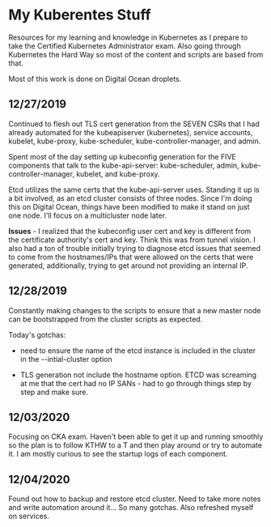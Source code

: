 # My Kuberentes Stuff

Resources for my learning and knowledge in Kubernetes as I prepare to take the Certified Kubernetes Administrator exam. Also going through Kubernetes the Hard Way so most of the content and scripts are based from that.

Most of this work is done on Digital Ocean droplets.

## 12/27/2019

Continued to flesh out TLS cert generation from the SEVEN CSRs that I had already automated for the kubeapiserver (kubernetes), service accounts, kubelet, kube-proxy, kube-scheduler, kube-controller-manager, and admin.

Spent most of the day setting up kubeconfig generation for the FIVE components that talk to the kube-api-server: kube-scheduler, admin, kube-controller-manager, kubelet, and kube-proxy.

Etcd utilizes the same certs that the kube-api-server uses. Standing it up is a bit involved, as an etcd cluster consists of three nodes. Since I'm doing this on Digital Ocean, things have been modified to make it stand on just one node. I'll focus on a multicluster node later.

**Issues** - I realized that the kubeconfig user cert and key is different from the certificate authority's cert and key. Think this was from tunnel vision. I also had a ton of trouble initially trying to diagnose etcd issues that seemed to come from the hostnames/IPs that were allowed on the certs that were generated, additionally, trying to get around not providing an internal IP.

## 12/28/2019

Constantly making changes to the scripts to ensure that a new master node can be bootstrapped from the cluster scripts as expected.

Today's gotchas:

- need to ensure the name of the etcd instance is included in the cluster in the --intial-cluster option

- TLS generation not include the hostname option. ETCD was screaming at me that the cert had no IP SANs - had to go through things step by step and make sure.

## 12/03/2020

Focusing on CKA exam. Haven't been able to get it up and running smoothly so the plan is to follow KTHW to a T and then play around or try to automate it. I am mostly curious to see the startup logs of each component.

## 12/04/2020

Found out how to backup and restore etcd cluster. Need to take more notes and write automation around it... So many gotchas. Also refreshed myself on services.